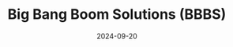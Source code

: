 ---  
layout: startup_page  
title: "Big Bang Boom Solutions (BBBS)"  
id: "bigbangboom.solutions"  
permalink: "/bigbangboomsolutionsbbbsbigbangboom.solutions09202024/"  
website: "https://bigbangboom.solutions/"  
funding_round: ""  
funding_amount: "₹250Cr"  
investors: "Mumbai Angels Network, Vyom Family Office, SBI Startup Branch Chennai, Asquare Investing"  
about: "Big Bang Boom Solutions is a defence sector startup focused on Artificial Intelligence, Electronic Warfare, and Nanotechnology. They develop indigenous technologies, such as anti-drone systems, and have expanded their operations into the African market."  
markets: "Defense and Space Manufacturing"  
hq: "Chennai, Tamil Nadu, India"  
founded_year: "2018"  
linkedin: "https://www.linkedin.com/company/big-bang-boom-solutions-private-limited"  
twitter: ""  
instagram: ""  
facebook: ""  
crunchbase: "https://www.crunchbase.com/organization/big-bang-boom-solutions?utm_source=linkedin&utm_medium=referral&utm_campaign=linkedin_companies&utm_content=profile_cta_anon&trk=funding_crunchbase"  
pitchbook: ""  

date_display: "20-Sep-2024"  
date: "2024-09-20"

# SEO Optimization  
meta_title: "Big Bang Boom Solutions (BBBS) -  Funding (₹250Cr)"  
meta_description: "Big Bang Boom Solutions (BBBS), Big Bang Boom Solutions is a defence sector startup focused on Artificial Intelligence, Electronic Warfare, and Nanotechnology. They develop indigenou..."  
meta_keywords: "Big Bang Boom Solutions (BBBS), Defense and Space Manufacturing,  funding"  
canonical_url: "https://startup.projectstartups.com/bigbangboomsolutionsbbbsbigbangboom.solutions09202024/"  
---